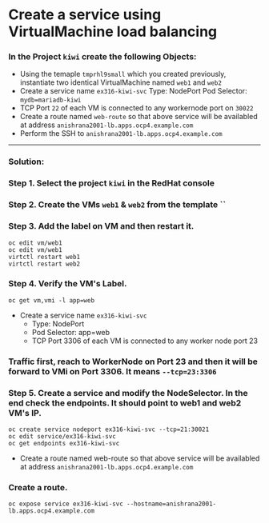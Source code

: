 # Create a service using VirtualMachine load balancing
### In the Project `kiwi` create the following Objects:

- Using the temaple `tmprhl9small` which you created previously, instantiate two identical VirtualMachine named `web1` and `web2`
- Create a service name `ex316-kiwi-svc`
    Type: NodePort
    Pod Selector: `mydb=mariadb-kiwi`
- TCP Port `22` of each VM is connected to any workernode port on `30022`
- Create a route named `web-route` so that above service will be availabled at address `anishrana2001-lb.apps.ocp4.example.com`
- Perform the SSH to `anishrana2001-lb.apps.ocp4.example.com`

---

### Solution:

### Step 1. Select the project `kiwi` in the RedHat console 
### Step 2. Create the VMs `web1` & `web2` from the template ``
### Step 3. Add the label on VM and then restart it.

```
oc edit vm/web1
oc edit vm/web1
virtctl restart web1
virtctl restart web2
```

### Step 4. Verify the VM's Label.
```
oc get vm,vmi -l app=web
```
- Create a service name `ex316-kiwi-svc`
    - Type: NodePort
    - Pod Selector: app=web
    - TCP Port 3306 of each VM is connected to any worker node port 23
### Traffic first, reach to WorkerNode on Port 23 and then it will be forward to VMi on Port 3306. It means `--tcp=23:3306`

  
### Step 5. Create a service and modify the NodeSelector. In the end check the endpoints. It should point to web1 and web2 VM's IP.
```
oc create service nodeport ex316-kiwi-svc --tcp=21:30021
oc edit service/ex316-kiwi-svc
oc get endpoints ex316-kiwi-svc
```
- Create a route named web-route so that above service will be availabled at address `anishrana2001-lb.apps.ocp4.example.com`
### Create a route.
```
oc expose service ex316-kiwi-svc --hostname=anishrana2001-lb.apps.ocp4.example.com
```

